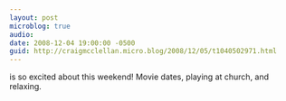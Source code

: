 ```yaml
---
layout: post
microblog: true
audio: 
date: 2008-12-04 19:00:00 -0500
guid: http://craigmcclellan.micro.blog/2008/12/05/t1040502971.html
---
```

is so excited about this weekend! Movie dates, playing at church, and relaxing.
